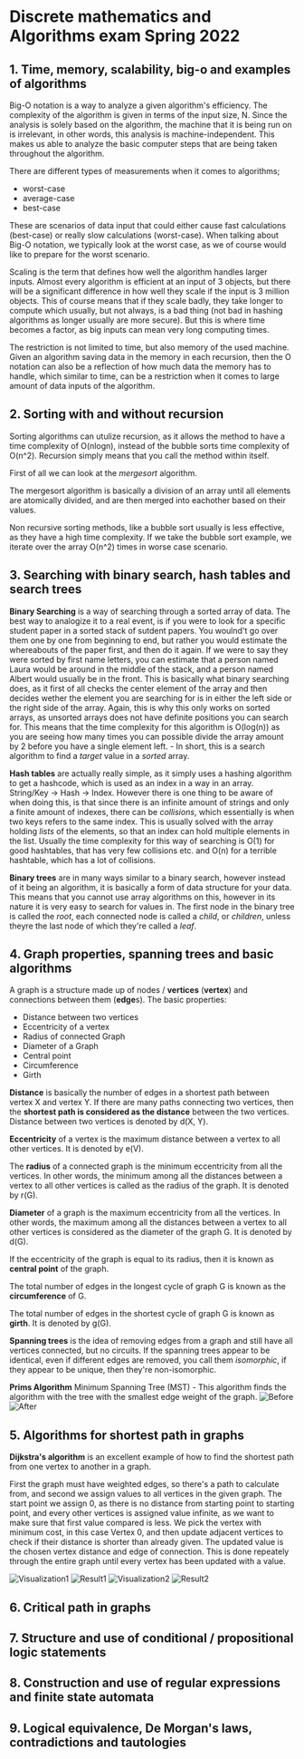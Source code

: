 # Discrete mathematics and Algorithms exam Spring 2022
## 1. Time, memory, scalability, big-o and examples of algorithms

Big-O notation is a way to analyze a given algorithm's efficiency. The complexity of the algorithm is given in terms of the input size, N. Since the analysis is solely based on the algorithm, the machine that it is being run on is irrelevant, in other words, this analysis is machine-independent. This makes us able to analyze the basic computer steps that are being taken throughout the algorithm.

There are different types of measurements when it comes to algorithms;
- worst-case
- average-case
- best-case

These are scenarios of data input that could either cause fast calculations (best-case) or really slow calculations (worst-case). When talking about Big-O notation, we typically look at the worst case, as we of course would like to prepare for the worst scenario.

Scaling is the term that defines how well the algorithm handles larger inputs. Almost every algorithm is efficient at an input of 3 objects, but there will be a significant difference in how well they scale if the input is 3 million objects. This of course means that if they scale badly, they take longer to compute which usually, but not always, is a bad thing (not bad in hashing algorithms as longer usually are more secure). But this is where time becomes a factor, as big inputs can mean very long computing times.

The restriction is not limited to time, but also memory of the used machine. Given an algorithm saving data in the memory in each recursion, then the O notation can also be a reflection of how much data the memory has to handle, which similar to time, can be a restriction when it comes to large amount of data inputs of the algorithm.


## 2. Sorting with and without recursion

Sorting algorithms can utulize recursion, as it allows the method to have a time complexity of O(nlogn), instead of the bubble sorts time complexity of O(n^2). Recursion simply means that you call the method within itself.

First of all we can look at the *mergesort* algorithm.

The mergesort algorithm is basically a division of an array until all elements are atomically divided, and are then merged into eachother based on their values.

Non recursive sorting methods, like a bubble sort usually is less effective, as they have a high time complexity. If we take the bubble sort example, we iterate over the array O(n^2) times in worse case scenario.

## 3. Searching with binary search, hash tables and search trees

**Binary Searching** is a way of searching through a sorted array of data. The best way to analogize it to a real event, is if you were to look for a specific student paper in a sorted stack of sutdent papers. You woulnd't go over them one by one from beginning to end, but rather you would estimate the whereabouts of the paper first, and then do it again. If we were to say they were sorted by first name letters, you can estimate that a person named Laura would be around in the middle of the stack, and a person named Albert would usually be in the front. This is basically what binary searching does, as it first of all checks the center element of the array and then decides wether the element you are searching for is in either the left side or the right side of the array. Again, this is why this only works on sorted arrays, as unsorted arrays does not have definite positions you can search for. This means that the time complexity for this algorithm is O(log(n)) as you are seeing how many times you can possible divide the array amount by 2 before you have a single element left. - In short, this is a search algorithm to find a *target* value in a *sorted* array.

**Hash tables** are actually really simple, as it simply uses a hashing algorithm to get a hashcode, which is used as an index in a way in an array. String/Key -> Hash -> Index. However there is one thing to be aware of when doing this, is that since there is an infinite amount of strings and only a finite amount of indexes, there can be *collisions*, which essentially is when two keys refers to the same index. This is usually solved with the array holding *lists* of the elements, so that an index can hold multiple elements in the list. Usually the time complexity for this way of searching is O(1) for good hashtables, that has very few collisions etc. and O(n) for a terrible hashtable, which has a lot of collisions.

**Binary trees** are in many ways similar to a binary search, however instead of it being an algorithm, it is basically a form of data structure for your data. This means that you cannot use array algorithms on this, however in its nature it is very easy to search for values in. The first node in the binary tree is called the *root*, each connected node is called a *child*, or *children*, unless theyre the last node of which they're called a *leaf*.

## 4. Graph properties, spanning trees and basic algorithms

A graph is a structure made up of nodes / **vertices** (**vertex**) and connections between them (**edge**s). The basic properties:

* Distance between two vertices
* Eccentricity of a vertex
* Radius of connected Graph
* Diameter of a Graph
* Central point
* Circumference
* Girth

**Distance** is basically the number of edges in a shortest path between vertex X and vertex Y. If there are many paths connecting two vertices, then the **shortest path is considered as the distance**  between the two vertices. Distance between two vertices is denoted by d(X, Y).

**Eccentricity** of a vertex is the maximum distance between a vertex to all other vertices. It is denoted by e(V).

The **radius** of a connected graph is the minimum eccentricity from all the vertices. In other words, the minimum among all the distances between a vertex to all other vertices is called as the radius of the graph. It is denoted by r(G).

**Diameter** of a graph is the maximum eccentricity from all the vertices. In other words, the maximum among all the distances between a vertex to all other vertices is considered as the diameter of the graph G. It is denoted by d(G).

If the eccentricity of the graph is equal to its radius, then it is known as **central point** of the graph.

The total number of edges in the longest cycle of graph G is known as the **circumference** of G.

The total number of edges in the shortest cycle of graph G is known as **girth**. It is denoted by g(G).

**Spanning trees** is the idea of removing edges from a graph and still have all vertices connected, but no circuits. If the spanning trees appear to be identical, even if different edges are removed, you call them *isomorphic*, if they appear to be unique, then they're non-isomorphic.

**Prims Algorithm** Minimum Spanning Tree (MST) - This algorithm finds the algorithm with the tree with the smallest edge weight of the graph.
![Before](/Pictures/Minimum%20Spanning%20Tree.JPG "Minimum Spanning Tree")
![After](/Pictures/Minimum%20Spanning%20Tree%20Result.JPG "Minimum Spanning Tree Result")

## 5. Algorithms for shortest path in graphs

**Dijkstra's algorithm** is an excellent example of how to find the shortest path from one vertex to another in a graph.

First the graph must have weighted edges, so there's a path to calculate from, and second we assign values to all vertices in the given graph. The start point we assign 0, as there is no distance from starting point to starting point, and every other vertices is assigned value infinite, as we want to make sure that first value compared is less. We pick the vertex with minimum cost, in this case Vertex 0, and then update adjacent vertices to check if their distance is shorter than already given. The updated value is the chosen vertex distance and edge of connection. This is done repeately through the entire graph until every vertex has been updated with a value.

![Visualization1](/Pictures/Dijkstras%20Algorithm%201.JPG "Dijkstras Algorithm 1")
![Result1](/Pictures/Dijkstras%20Algorithm%20Result%201.JPG "Dijkstras Algorithm Result 1")
![Visualization2](/Pictures/Dijkstras%20Algorithm%202.JPG "Dijkstras Algorithm 2")
![Result2](/Pictures/Dijkstras%20Algorithm%20Result%202.JPG "Dijkstras Algorithm Result 2")

## 6. Critical path in graphs
## 7. Structure and use of conditional / propositional logic statements
## 8. Construction and use of regular expressions and finite state automata
## 9. Logical equivalence, De Morgan's laws, contradictions and tautologies
